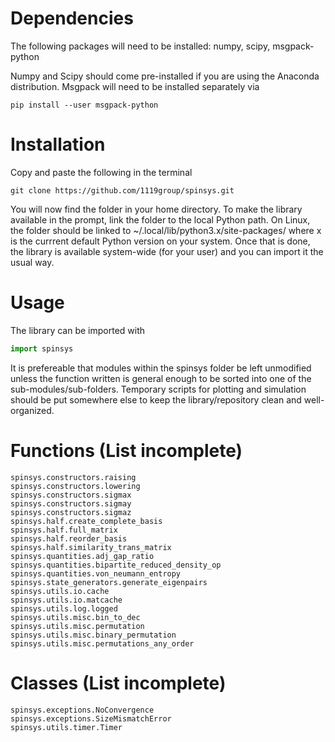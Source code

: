 # Dependencies
The following packages will need to be installed: numpy, scipy, msgpack-python 

Numpy and Scipy should come pre-installed if you are using the Anaconda
distribution. Msgpack will need to be installed separately via
```shell
pip install --user msgpack-python
```

# Installation
Copy and paste the following in the terminal
```shell
git clone https://github.com/1119group/spinsys.git
```
You will now find the folder in your home directory. To make the library available 
in the prompt, link the folder to the local Python path. On Linux, the folder
should be linked to 
~/.local/lib/python3.x/site-packages/ where x is the currrent default Python
version on your system. Once that is done, the library is available system-wide
(for your user) and you can import it the usual way.

# Usage
The library can be imported with
```python
import spinsys
```
It is prefereable that modules within the spinsys folder be left unmodified unless the
function written is general enough to be sorted into one of the
sub-modules/sub-folders. Temporary scripts for plotting and simulation should
be put somewhere else to keep the library/repository clean and well-organized.

# Functions (List incomplete)
    spinsys.constructors.raising
    spinsys.constructors.lowering
    spinsys.constructors.sigmax
    spinsys.constructors.sigmay
    spinsys.constructors.sigmaz
    spinsys.half.create_complete_basis
    spinsys.half.full_matrix
    spinsys.half.reorder_basis
    spinsys.half.similarity_trans_matrix
    spinsys.quantities.adj_gap_ratio
    spinsys.quantities.bipartite_reduced_density_op
    spinsys.quantities.von_neumann_entropy
    spinsys.state_generators.generate_eigenpairs
    spinsys.utils.io.cache
    spinsys.utils.io.matcache
    spinsys.utils.log.logged
    spinsys.utils.misc.bin_to_dec
    spinsys.utils.misc.permutation
    spinsys.utils.misc.binary_permutation
    spinsys.utils.misc.permutations_any_order

# Classes (List incomplete)
    spinsys.exceptions.NoConvergence
    spinsys.exceptions.SizeMismatchError
    spinsys.utils.timer.Timer
